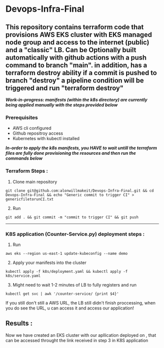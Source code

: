 # Devops-Infra-Final


## This repository contains terraform code that provisions AWS EKS cluster with EKS managed node group and access to the internet (public) and a "classic" LB. Can be Optionally built automatically with github actions with a push command to branch "main". in addition, has a terraform destroy ability if a commit is pushed to branch "destroy" a pipeline condition will be triggered and run "terraform destroy" 


***Work-in-progress: manifests (within the k8s directory) are currently being applied manually with the steps provided below***


### Prerequisites

- AWS cli configured
- Github repositroy access
- Kubernetes with kubectl installed


***In-order to apply the k8s manifests, you HAVE to wait untill the terraform files are fully done provisioning the resources and then run the commands below***


### Terraform Steps : 

1. Clone main repository
```
git clone git@github.com:alonwillmakeit/Devops-Infra-Final.git && cd Devops-Infra-Final && echo "Generic commit to trigger CI" > genericfiletorunCI.txt
```
2. Run 
```
git add . && git commit -m "commit to trigger CI" && git push
```


************************************************************************************************************




### K8S application (Counter-Service.py) deployment steps : 

1. Run
```
aws eks --region us-east-1 update-kubeconfig --name demo
```
2. Apply your manifests into the cluster
```
kubectl apply -f k8s/deployment.yaml && kubectl apply -f k8s/service.yaml
```
3. Might need to wait 1-2 minutes of LB to fully registers and run
```
kubectl get svc | awk '/counter-service/ {print $4}'
```
If you still don't still a AWS URL, the LB still didn't finish proccessing, 
when you do see the URL, u can access it and access our application!


## Results :

Now we have created an EKS cluster with our apllication deployed on , that can be accessed throught the link received in step 3 in K8S application



